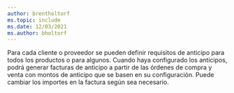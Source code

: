 ```yaml
---
author: brentholtorf
ms.topic: include
ms.date: 12/03/2021
ms.author: bholtorf
---
```

Para cada cliente o proveedor se pueden definir requisitos de anticipo para todos los productos o para algunos. Cuando haya configurado los anticipos, podrá generar facturas de anticipo a partir de las órdenes de compra y venta con montos de anticipo que se basen en su configuración. Puede cambiar los importes en la factura según sea necesario.  
